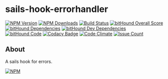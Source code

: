 # sails-hook-errorhandler

  [![NPM Version][npm-image]][npm-url]
  [![NPM Downloads][downloads-image]][downloads-url]
  [![Build Status][build-image]][build-url]
  [![bitHound Overall Score][score-image]][score-url]
  [![bitHound Dependencies][dep-image]][dep-url]
  [![bitHound Dev Dependencies][devdep-image]][devdep-url]
  [![bitHound Code][code-image]][code-url]
  [![Codacy Badge][codacy-image]][codacy-url]
  [![Code Climate](https://codeclimate.com/github/sanjorgek/sails-hook-errorhandler/badges/gpa.svg)](https://codeclimate.com/github/sanjorgek/sails-hook-errorhandler)
  [![Issue Count](https://codeclimate.com/github/sanjorgek/sails-hook-errorhandler/badges/issue_count.svg)](https://codeclimate.com/github/sanjorgek/sails-hook-errorhandler)

## About
A sails hook for errors.

  [![NPM][graph-image]][graph-url]

[npm-image]: https://img.shields.io/npm/v/sails-hook-errorhandler.svg
[npm-url]: https://npmjs.org/package/sails-hook-errorhandler
[downloads-image]: https://img.shields.io/npm/dm/sails-hook-errorhandler.svg
[downloads-url]: https://npmjs.org/package/sails-hook-errorhandler
[build-image]: https://travis-ci.org/sanjorgek/sails-hook-errorhandler.svg
[build-url]: https://travis-ci.org/sanjorgek/sails-hook-errorhandler
[code-image]: https://www.bithound.io/github/sanjorgek/sails-hook-errorhandler/badges/code.svg
[code-url]: https://www.bithound.io/github/sanjorgek/sails-hook-errorhandler
[dep-image]: https://www.bithound.io/github/sanjorgek/sails-hook-errorhandler/badges/dependencies.svg
[dep-url]: https://www.bithound.io/github/sanjorgek/sails-hook-errorhandler/bithound/dependencies/npm
[devdep-image]: https://www.bithound.io/github/sanjorgek/sails-hook-errorhandler/badges/devDependencies.svg
[devdep-url]: https://www.bithound.io/github/sanjorgek/sails-hook-errorhandler/bithound/dependencies/npm
[score-image]: https://www.bithound.io/github/sanjorgek/sails-hook-errorhandler/badges/score.svg
[score-url]: https://www.bithound.io/github/sanjorgek/sails-hook-errorhandler
[issue-image]: https://codeclimate.com/github/sanjorgek/sails-hook-errorhandler/badges/issue_count.svg
[issue-url]: https://codeclimate.com/github/sanjorgek/sails-hook-errorhandler
[climate-image]: https://codeclimate.com/github/sanjorgek/sails-hook-errorhandler/badges/gpa.svg
[climate-url]: https://codeclimate.com/github/sanjorgek/sails-hook-errorhandler
[graph-image]: https://nodei.co/npm-dl/sails-hook-errorhandler.png?months=6&height=1
[graph-url]: https://nodei.co/npm/sails-hook-errorhandler/
[codacy-url]: https://www.codacy.com/app/sanjorgek/sails-hook-errorhandler?utm_source=github.com&amp;utm_medium=referral&amp;utm_content=sanjorgek/sails-hook-errorhandler&amp;utm_campaign=Badge_Grade
[codacy-image]: https://api.codacy.com/project/badge/Grade/b4d2c1a2313b4948b9c6209917c61e7c
